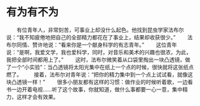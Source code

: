 # 有为有不为
　　有位青年人，非常刻苦，可事业上却没什么起色。他找到昆虫学家法布尔说：“我不知疲倦地把自己的全部精力都花在了事业上，结果却收获很少。” 
　　法布尔同情、赞许地说：“看来你是一个献身科学的有志青年。” 
　　这位青年说：“是啊，我爱文学，我也爱科学，同时，对音乐和美术的兴趣也很浓，为此，我把全部时间都用上了。” 
　　这时，法布尔微笑着从口袋里掏出一块凸透镜，做了一个“小实验”：当凸透镜将太阳光集中在纸上一个点的时候，很快就将这张纸点燃了。 
　　接着，法布尔对青年说：“把你的精力集中到一个点上试试看，就像这块凸透镜一样！” 
　　很多小朋友都有这样的习惯：做作业的时候听着歌，一边看书一边开着电视……听了这个故事，你就知道，做什么事都要一心一意，集中精力，这样才会有效果。
 